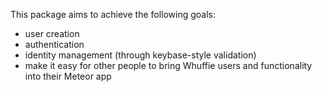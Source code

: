 This package aims to achieve the following goals:
- user creation
- authentication
- identity management (through keybase-style validation)
- make it easy for other people to bring Whuffie users and functionality into their Meteor app